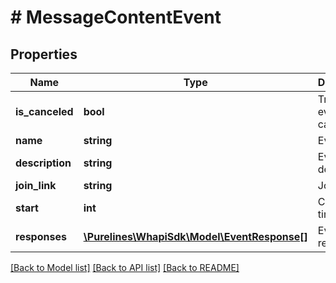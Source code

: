 # # MessageContentEvent

## Properties

Name | Type | Description | Notes
------------ | ------------- | ------------- | -------------
**is_canceled** | **bool** | True if event is canceled | [optional]
**name** | **string** | Event name | [optional]
**description** | **string** | Event description | [optional]
**join_link** | **string** | Join link | [optional]
**start** | **int** | Chat timestamp | [optional]
**responses** | [**\Purelines\WhapiSdk\Model\EventResponse[]**](EventResponse.md) | Event responses | [optional]

[[Back to Model list]](../../README.md#models) [[Back to API list]](../../README.md#endpoints) [[Back to README]](../../README.md)
